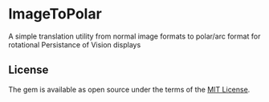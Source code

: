 # ImageToPolar

A simple translation utility from normal image formats to polar/arc format for rotational Persistance of Vision displays

## License

The gem is available as open source under the terms of the [MIT License](http://opensource.org/licenses/MIT).
